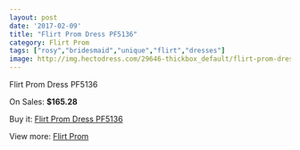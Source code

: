 ```yaml
---
layout: post
date: '2017-02-09'
title: "Flirt Prom Dress PF5136"
category: Flirt Prom
tags: ["rosy","bridesmaid","unique","flirt","dresses"]
image: http://img.hectodress.com/29646-thickbox_default/flirt-prom-dress-pf5136.jpg
---
```

Flirt Prom Dress PF5136

On Sales: **$165.28**
<a href="https://www.hectodress.com/flirt-prom/13714-flirt-prom-dress-pf5136.html"><amp-img layout="responsive" width="600" height="600" src="//img.hectodress.com/29646-thickbox_default/flirt-prom-dress-pf5136.jpg" alt="Flirt Prom Dress PF5136 0" /></a>
<a href="https://www.hectodress.com/flirt-prom/13714-flirt-prom-dress-pf5136.html"><amp-img layout="responsive" width="600" height="600" src="//img.hectodress.com/29649-thickbox_default/flirt-prom-dress-pf5136.jpg" alt="Flirt Prom Dress PF5136 1" /></a>
<a href="https://www.hectodress.com/flirt-prom/13714-flirt-prom-dress-pf5136.html"><amp-img layout="responsive" width="600" height="600" src="//img.hectodress.com/29648-thickbox_default/flirt-prom-dress-pf5136.jpg" alt="Flirt Prom Dress PF5136 2" /></a>
<a href="https://www.hectodress.com/flirt-prom/13714-flirt-prom-dress-pf5136.html"><amp-img layout="responsive" width="600" height="600" src="//img.hectodress.com/29647-thickbox_default/flirt-prom-dress-pf5136.jpg" alt="Flirt Prom Dress PF5136 3" /></a>

Buy it: [Flirt Prom Dress PF5136](https://www.hectodress.com/flirt-prom/13714-flirt-prom-dress-pf5136.html "Flirt Prom Dress PF5136")

View more: [Flirt Prom](https://www.hectodress.com/223-flirt-prom "Flirt Prom")